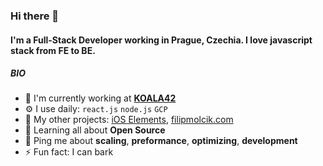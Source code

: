 ### Hi there 👋

#### I'm a Full-Stack Developer working in Prague, Czechia. I love javascript stack from FE to BE.

##### BIO

- 🏢 I'm currently working at **[KOALA42](https://koala42.com)**
- ⚙️ I use daily: `react.js` `node.js` `GCP`
- 💅 My other projects: [iOS Elements](https://ioselements.com), [filipmolcik.com](https://filipmolcik.com)
- 🌱 Learning all about **Open Source**
- 💬 Ping me about **scaling**, **preformance**, **optimizing**, **development**
- ⚡️ Fun fact: I can bark
